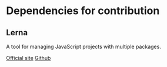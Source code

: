 # Dependencies for contribution

## Lerna

A tool for managing JavaScript projects with multiple packages.

[Official site](https://lernajs.io/)
[Github](https://github.com/lerna/lerna)
